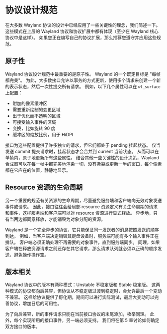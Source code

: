 # 协议设计规范

在大多数 Wayland 协议的设计中已经应用了一些关键性的理念，我们简述一下。
这些模式在上层的 Wayland 协议和协议扩展中都有体现（至少在 Wayland 核心协议中是这样）。
如果您正在编写自己的协议扩展，那么推荐您遵守并应用这些规范。

## 原子性

Wayland 协议设计规范中最重要的是原子性。
Wayland 的一个既定目标是 "每帧都完美"。
为此，大多数接口允许以事务的方式更新，使用多个请求来创建一个新的表示状态，然后一次性提交所有请求。
例如，以下几个属性可以在 `wl_surface` 上配置：

- 附加的像素缓冲区
- 需要重新绘制的变更区域
- 出于优化而不透明的区域
- 可接受输入事件的区域
- 变换，比如旋转 90 度
- 缓冲区的缩放比例，用于 HiDPI

接口为这些配置提供了许多独立的请求，但它们都处于 pending 挂起状态。
仅当发送 commit 提交请求时，挂起状态才会合并到 current 当前状态。
从而可以在单帧内，原子地更新所有这些属性。
结合其他一些关键性的设计决策，Wayland 合成器可以在每一帧中都完美地渲染一切，没有撕裂或更新一半的窗口，每个像素都在它应在的位置，静静地显示。

## Resource 资源的生命周期

另一个重要的规范有关资源的生命周期，尽量避免服务端和客户端向无效对象发送事件或请求。
因此，接口往往会给局部 resource 资源定义有关生命周期的请求和事件，这样服务端和客户端可以对 resource 资源进行显式释放。
异步地，只有当两边都同意释放，才能销毁为对象分配的资源。

Wayland 是一个完全异步的协议，它只能保证同一发送者的消息按照发送的顺序到达。
例如，当客户端决定销毁其键盘设备时，服务端可能有多个输入事件正在排队。
客户端必须正确处理不再需要的对象事件，直到服务端同步。
同理，如果客户端在释放资源请求之前还存在其它请求，那么请求队列就必须以正确的顺序发送，避免操作操作空。

## 版本相关

Wayland 协议中的版本有两种模式：Unstable 不稳定版和 Stable 稳定版。
这两种模式的协议都向后兼容，但协议从不稳定版过渡到稳定时，会允许最后一个变动不兼容。
这样给协议提供了孵化期，期间可以进行实际测试，最后大变动可以完善协议，增加日后的可用性。

为了向后兼容，新的事件请求只能在当前接口协议的末尾添加，枚举同理。
此外，每个实现所用的接口事件，另一端必须支持。
我们将在第 5 章讨论如何确定双方接口的版本。
